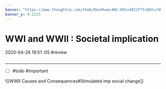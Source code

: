 ```yaml
---
banner: "https://www.thoughtco.com/thmb/Rmz4haec4NC-HO1v48ZJFfYs8QY=/909x682/smart/filters:no_upscale()/will-you-go-or-must-i-58e416073df78c516293cca8-5c2e59e7c9e77c00019572d2.jpg"
banner_y: 0.2225
---
```

# WWI and WWII : Societal implication
2020-04-26 19:51 :05
#review 

```toc
```
---


- [ ] #todo #important   


![[WWII Causes and Consequences#Stimulated imp social change]]




